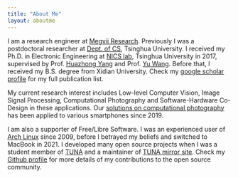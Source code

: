 ```yaml
---
title: "About Me"
layout: aboutme
---
```


I am a research engineer at [Megvii Research](https://megvii.com/). 
Previously I was a postdoctoral researcher at [Dept. of CS][DCST], Tsinghua University.
I received my Ph.D. in Electronic Engineering at [NICS lab][DEE], Tsinghua University in 2017,
supervised by Prof. [Huazhong Yang][yanghz] and Prof. [Yu Wang][yuwang]. Before that, I received my
B.S. degree from Xidian University. Check my [google scholar profile][gscholar] for my full publication list.

My current research interest includes Low-level Computer Vision, Image Signal Processing, Computational Photography
and Software-Hardware Co-Design in these applications. Our [solutions on computational photography][SIQPR] has been applied
to various smartphones since 2019.

I am also a supporter of Free/Libre Software. 
I was an experienced user of [Arch Linux][archlinux] since 2009, before I betrayed my beliefs and switched to MacBook in 2021.
I developed many open source projects when I was a student member of [TUNA](https://tuna.moe/) and a maintainer of [TUNA mirror site](https://mirrors.tuna.tsinghua.edu.cn).
Check my [Github profile][github] for more details of my contributions to the open source community.


[megvii]: https://megvii.com/
[DCST]: http://www.cs.tsinghua.edu.cn/
[DEE]: https://nicsefc.ee.tsinghua.edu.cn/
[yanghz]: http://www.ee.tsinghua.edu.cn/publish/eeen/3784/2010/20101219112947324534327/20101219112947324534327_.html
[yuwang]: https://nicsefc.ee.tsinghua.edu.cn/people/yu-wang/
[SIQPR]: https://zhuanlan.zhihu.com/p/315141462
[archlinux]: https://archlinux.org/
[gscholar]: https://scholar.google.com/citations?user=JzBbU18AAAAJ
[github]: http://github.com/bigeagle
